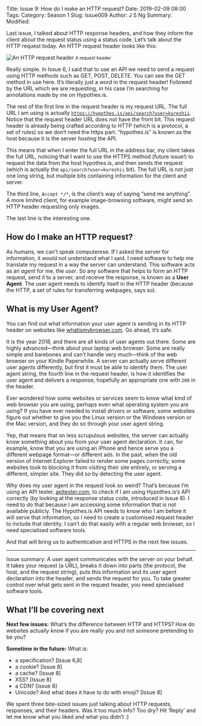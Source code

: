 Title: Issue 9: How do I make an HTTP request?
Date: 2019-02-09 08:00
Tags: 
Category: Season 1
Slug: issue009
Author: J S Ng
Summary: 
Modified: 

Last issue, I talked about HTTP response headers, and how they inform the client about the request status using a status code. Let’s talk about the HTTP request today. An HTTP request header looks like this:


![An HTTP request header]({attach}/season1/issue009/issue009_01.png)
<small>A request header</small>


Really simple. In Issue 6, I said that to use an API we need to send a request using HTTP methods such as GET, POST, DELETE. You can see the GET method in use here. It’s literally just a word in the request header! Followed by the URL which we are requesting, in his case I’m searching for annotations made by me on Hypothes.is.

The rest of the first line in the request header is my request URL. The full URL I am using is actually [`https://hypothes.is/api/search?user=kureshii`](https://hypothes.is/api/search?user=kureshii). Notice that the request header URL does not have the front bit. This request header is already being crafted according to HTTP (which is a protocol, a set of rules) so we don‘t need the https part. “hypothes.is” is known as the host because it is the server *host*ing the API.

This means that when I enter the full URL in the address bar, my client takes the full URL, noticing that I want to use the HTTPS method (future issue!) to request the data from the host hypothes.is, and then sends the request (which is actually the `api/search?user=kureshii` bit). The full URL is not just one long string, but multiple bits containing information for the client and server.

The third line, `Accept */*`, is the client’s way of saying “send me anything”. A more limited client, for example image-browsing software, might send an HTTP header requesting only images.

The last line is the interesting one.

## How do I make an HTTP request?

As humans, we can’t speak computerese. If I asked the server for information, it would not understand what I said. I need software to help me translate my request in a way the server can understand. This software acts as an *agent* for me, the *user*. So any software that helps to form an HTTP request, send it to a server, and receive the response, is known as a **User Agent**. The user agent needs to identify itself in the HTTP header (because the HTTP, a set of rules for transferring webpages, says so).

## What is my User Agent?

You can find out what information your user agent is sending in its HTTP header on websites like [whatismybrowser.com](https://www.whatismybrowser.com/detect/what-is-my-user-agent). Go ahead, it’s safe.

It is the year 2018, and there are all kinds of user agents out there. Some are highly advanced—think about your laptop web browser. Some are really simple and barebones and can’t handle very much—think of the web browser on your Kindle Paperwhite. A server can actually serve different user agents differently, but first it must be able to identify them. The user agent string, the fourth line in the request header, is how it identifies the user agent and delivers a response, hopefully an appropriate one with `200` in the header.

Ever wondered how some websites or services seem to know what kind of web browser you are using, perhaps even what operating system you are using? If you have ever needed to install drivers or software, some websites figure out whether to give you the Linux version or the Windows version or the Mac version, and they do so through your user agent string.

Yep, that means that on less scrupulous websites, the server can actually know something about you from your user agent declaration. It can, for example, know that you are using an iPhone and hence serve you a different webpage format—or different ads. In the past, when the old version of Internet Explorer failed to render some pages correctly, some websites took to blocking it from visiting their site entirely, or serving a different, simpler site. They did so by detecting the user agent.

Why does my user agent in the request look so weird? That’s because I’m using an API tester, [apitester.com](https://apitester.com/), to check if I am using Hypothes.is’s API correctly (by looking at the response status code, introduced in Issue 8). I need to do that because I am accessing some information that is not available publicly. The Hypothes.is API needs to know who I am before it will serve that information, so I need to create a customised request header to include that identity. I can’t do that easily with a regular web browser, so I need specialised software tools.

And that will bring us to authentication and HTTPS in the next few issues.

-----

Issue summary: A user agent communicates with the server on your behalf. It takes your request (a URL), breaks it down into parts (the protocol, the host, and the request string), puts this information and its user agent declaration into the header, and sends the request for you. To take greater control over what gets sent in the request header, you need specialised software tools.

## What I’ll be covering next

**Next few issues:** What’s the difference between HTTP and HTTPS? How do websites actually know if you are really you and not someone pretending to be you?

**Sometime in the future:** What is:

- a specification? [Issue 6,8]
- a cookie? [Issue 8]
- a cache? [Issue 8]
- XSS? [Issue 8]
- a CDN? [Issue 8]
- Unicode? And what does it have to do with emoji? [Issue 8]

We spent three bite-sized issues just talking about HTTP requests, responses, and their headers. Was it too much info? Too dry? Hit ‘Reply’ and let me know what you liked and what you didn’t :)
